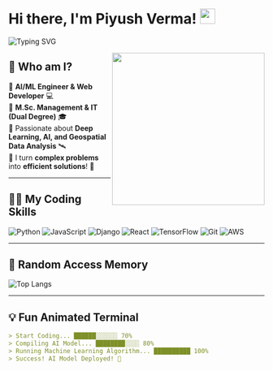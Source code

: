 # Hi there, I'm Piyush Verma! <img src="https://media.giphy.com/media/hvRJCLFzcasrR4ia7z/giphy.gif" width="30px">

![Typing SVG](https://readme-typing-svg.herokuapp.com?color=%23F7DF1E&size=25&center=true&vCenter=true&lines=AI+%7C+Machine+Learning+%7C+Geospatial+Data;Coding+is+My+Superpower!;Building+ML+Models+%7C+Full-Stack+Dev)

<img align="right" src="https://media.giphy.com/media/qgQUggAC3Pfv687qPC/giphy.gif" width="300"/>

## 🚀 **Who am I?**
🔹 **AI/ML Engineer & Web Developer** 💻  
🔹 **M.Sc. Management & IT (Dual Degree)** 🎓  
🔹 Passionate about **Deep Learning, AI, and Geospatial Data Analysis** 🛰️  
🔹 I turn **complex problems** into **efficient solutions**! 🚀  

---

## 👨‍💻 **My Coding Skills**
![Python](https://img.shields.io/badge/Python-3776AB?style=for-the-badge&logo=python&logoColor=white)
![JavaScript](https://img.shields.io/badge/JavaScript-F7DF1E?style=for-the-badge&logo=javascript&logoColor=black)
![Django](https://img.shields.io/badge/Django-092E20?style=for-the-badge&logo=django&logoColor=white)
![React](https://img.shields.io/badge/React-20232A?style=for-the-badge&logo=react&logoColor=61DAFB)
![TensorFlow](https://img.shields.io/badge/TensorFlow-FF6F00?style=for-the-badge&logo=tensorflow&logoColor=white)
![Git](https://img.shields.io/badge/Git-F05032?style=for-the-badge&logo=git&logoColor=white)
![AWS](https://img.shields.io/badge/AWS-232F3E?style=for-the-badge&logo=amazon-aws&logoColor=white)

---

## 🎯 **Random Access Memory**

![Top Langs](https://github-readme-stats.vercel.app/api/top-langs/?username=Piyush-IoS&layout=compact&theme=tokyonight)

---

## 💡 **Fun Animated Terminal**
```md
> Start Coding... ██████░░░░░░ 70% 
> Compiling AI Model... ████████░░░░ 80% 
> Running Machine Learning Algorithm... ██████████ 100%
> Success! AI Model Deployed! 🚀
